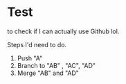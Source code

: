 # Test
to check if I can actually use Github lol.

Steps I'd need to do.
1. Push "A"
2. Branch to "AB" , "AC", "AD"
3. Merge "AB" and "AD"

